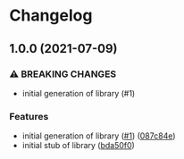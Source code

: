 # Changelog

## 1.0.0 (2021-07-09)


### ⚠ BREAKING CHANGES

* initial generation of library (#1)

### Features

* initial generation of library ([#1](https://www.github.com/googleapis/nodejs-eventarc/issues/1)) ([087c84e](https://www.github.com/googleapis/nodejs-eventarc/commit/087c84ebec0ee6f5e0ad277b0c488bfabbc73ffd))
* initial stub of library ([bda50f0](https://www.github.com/googleapis/nodejs-eventarc/commit/bda50f0b9ebe8d347f1e99b321dd4185e92ee982))
